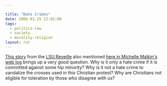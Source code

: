 ```yaml
---

title: "Hate Crimes"
date: 2005-01-25 22:02:00
tags:
  - politics-law
  - society
  - morality-religion
layout: rut
---
```


[This story][lsur1] from the [LSU Reveille][lsur2] also mentioned [here in Michelle
Malkin's web log][mmc1] brings up a very good question.  Why is it only a hate
crime if it is committed against some hip minority?  Why is it not a hate crime
to vandalize the crosses used in this Christian protest?  Why are Christians not
eligible for toleration by those who disagree with us?


[lsur1]: http://www.lsureveille.com/vnews/display.v/ART/2005/01/25/41f5eb5a8887d

[lsur2]: http://www.lsureveille.com

[mmc1]: http://michellemalkin.com/archives/001333.htm
